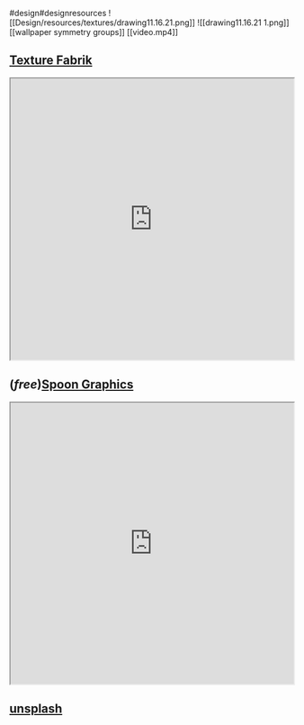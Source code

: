 #design#designresources 
![[Design/resources/textures/drawing11.16.21.png]]
![[drawing11.16.21 1.png]]
[[wallpaper symmetry groups]]
[[video.mp4]]
## [Texture Fabrik](https://texturefabrik.com/gallery/)
<iframe src="https://texturefabrik.com/gallery/" height="500" style="width: 100%"></iframe>

## (_free_)[Spoon Graphics](https://blog.spoongraphics.co.uk/category/freebies)
<iframe src="https://blog.spoongraphics.co.uk/category/freebies" height="500" style="width: 100%"></iframe>

## [unsplash](https://unsplash.com/)